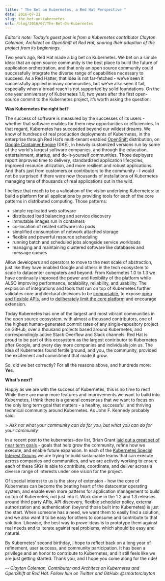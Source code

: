 ```yaml
---
title: " The Bet on Kubernetes, a Red Hat Perspective "
date: 2016-07-21
slug: the-bet-on-kubernetes
url: /blog/2016/07/The-Bet-On-Kubernetes
---
```

_Editor’s note: Today’s guest post is from a Kubernetes contributor Clayton Coleman, Architect on OpenShift at Red Hat, sharing their adoption of the project from its beginnings._  

Two years ago, Red Hat made a big bet on Kubernetes. We bet on a simple idea: that an open source community is the best place to build the future of application orchestration, and that only an open source community could successfully integrate the diverse range of capabilities necessary to succeed. As a Red Hatter, that idea is not far-fetched - we’ve seen it successfully applied in many communities, but we’ve also seen it fail, especially when a broad reach is not supported by solid foundations. On the one year anniversary of Kubernetes 1.0, two years after the first open-source commit to the Kubernetes project, it’s worth asking the question:  

**Was Kubernetes the right bet?**  

The success of software is measured by the successes of its users - whether that software enables for them new opportunities or efficiencies. In that regard, Kubernetes has succeeded beyond our wildest dreams. We know of hundreds of real production deployments of Kubernetes, in the enterprise through Red Hat’s multi-tenant enabled [OpenShift](https://github.com/openshift/origin) distribution, on [Google Container Engine](https://cloud.google.com/container-engine/) (GKE), in heavily customized versions run by some of the world's largest software companies, and through the education, entertainment, startup, and do-it-yourself communities. Those deployers report improved time to delivery, standardized application lifecycles, improved resource utilization, and more resilient and robust applications. And that’s just from customers or contributors to the community - I would not be surprised if there were now thousands of installations of Kubernetes managing tens of thousands of real applications out in the wild.  

I believe that reach to be a validation of the vision underlying Kubernetes: to build a platform for all applications by providing tools for each of the core patterns in distributed computing. Those patterns:  


- simple replicated web software
- distributed load balancing and service discovery
- immutable images run in containers
- co-location of related software into pods
- simplified consumption of network attached storage
- flexible and powerful resource scheduling
- running batch and scheduled jobs alongside service workloads
- managing and maintaining clustered software like databases and message queues


Allow developers and operators to move to the next scale of abstraction, just like they have enabled Google and others in the tech ecosystem to scale to datacenter computers and beyond. From Kubernetes 1.0 to 1.3 we have continually improved the power and flexibility of the platform while ALSO improving performance, scalability, reliability, and usability. The explosion of integrations and tools that run on top of Kubernetes further validates core architectural decisions to be [composable](https://research.google.com/pubs/pub43438.html), to expose [open and flexible APIs](http://kubernetes.io/docs/api/), and to [deliberately limit the core platform](http://kubernetes.io/docs/whatisk8s/#kubernetes-is-not) and encourage extension.  

Today Kubernetes has one of the largest and most vibrant communities in the open source ecosystem, with almost a thousand contributors, one of the highest human-generated commit rates of any single-repository project on GitHub, over a thousand projects based around Kubernetes, and correspondingly active Stack Overflow and Slack channels. Red Hat is proud to be part of this ecosystem as the largest contributor to Kubernetes after Google, and every day more companies and individuals join us. The idea of Kubernetes found fertile ground, and you, the community, provided the excitement and commitment that made it grow.  

So, did we bet correctly? For all the reasons above, and hundreds more: **Yes**.  

**What’s next?**  

Happy as we are with the success of Kubernetes, this is no time to rest! While there are many more features and improvements we want to build into Kubernetes, I think there is a general consensus that we want to focus on the only long term goal that matters - a healthy, successful, and thriving technical community around Kubernetes. As John F. Kennedy probably said:&nbsp;  

\> _Ask not what your community can do for you, but what you can do for your community_  

In a recent post to the kubernetes-dev list, Brian Grant [laid out a great set of near term goals](https://groups.google.com/d/topic/kubernetes-dev/MoyWB66vAKY/discussion) - goals that help grow the community, refine how we execute, and enable future expansion. In each of the [Kubernetes Special Interest Groups](https://github.com/kubernetes/community/blob/master/README.md#special-interest-groups-sig) we are trying to build sustainable teams that can execute across companies and communities, and we are actively working to ensure each of these SIGs is able to contribute, coordinate, and deliver across a diverse range of interests under one vision for the project.  

Of special interest to us is the story of extension - how the core of Kubernetes can become the beating heart of the datacenter operating system, and enable even more patterns for application management to build on top of Kubernetes, not just into it. Work done in the 1.2 and 1.3 releases around third party APIs, API discovery, flexible scheduler policy, external authorization and authentication (beyond those built into Kubernetes) is just the start. When someone has a need, we want them to easily find a solution, and we also want it to be easy for others to consume and contribute to that solution. Likewise, the best way to prove ideas is to prototype them against real needs and to iterate against real problems, which should be easy and natural.  

By Kubernetes’ second birthday, I hope to reflect back on a long year of refinement, user success, and community participation. It has been a privilege and an honor to contribute to Kubernetes, and it still feels like we are just getting started. Thank you, and I hope you come along for the ride!  

_-- Clayton Coleman, Contributor and Architect on Kubernetes and OpenShift at Red Hat. Follow him on Twitter and GitHub: @smarterclayton_  
